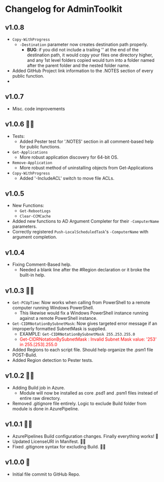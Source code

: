 # Changelog for AdminToolkit

## v1.0.8
+ `Copy-WithProgress`
  + `-Destination` parameter now creates destination path properly.
    + **BUG**: if you did not include a trailing '\' at the end of the destination path, it would copy your files one directory higher, and any 1st level folders copied would turn into a folder named after the parent folder and the nested folder name.
+ Added GitHub Project link information to the .NOTES section of every public function.
+ 
## v1.0.7
+ Misc. code improvements

## v1.0.6 🏈🏈
+ Tests:
  + Added Pester test for '.NOTES' section in all comment-based help for public functions.
+ `Get-Applications`
  + More robust application discovery for 64-bit OS.
+ `Remove-Application`
  + More robust method of uninstalling objects from Get-Applications
+ `Copy-WithProgress`
  + Added '-IncludeACL' switch to move file ACLs.

## v1.0.5
+ New Functions:
  + `Get-RebootLogs`
  + `Clear-CCMCache`
+ Added new functions to AD Argument Completer for their `-ComputerName` parameters.
+ Correctly registered `Push-LocalScheduledTask`'s `-ComputerName` with argument completion.

## v1.0.4
+ Fixing Comment-Based help.
  + Needed a blank line after the #Region declaration or it broke the built-in help.

## v1.0.3 🐱‍🚀
+ `Get-PCUpTime`: Now works when calling from PowerShell to a remote computer running Windows PowerShell.
    + This likewise would fix a Windows PowerShell instance running against a remote PowerShell instance.
+ `Get-CIDRNotationBySubnetMask`: Now gives targeted error message if an improperly formatted SubnetMask is supplied.
    + EXAMPLE: `Get-CIDRNotationBySubnetMask 255.253.255.0`
    + <span style="color:red">Get-CIDRNotationBySubnetMask : Invalid Subnet Mask value: '253' in 255.\[253\].255.0</span>
+ Added Regions to each script file. Should help organize the .psm1 file POST-Build.
+ Added Region detection to Pester tests.

## v1.0.2 🐱‍🏍
+ Adding Build job in Azure.
    + Module will now be installed as core .psd1 and .psm1 files instead of entire raw directory.
+ Removed .gitignore file entirely. Logic to exclude Build folder from module is done in AzurePipeline.

## v1.0.1 🐱‍👤
+ AzurePipelines Build configuration changes. Finally everything works! 🤣
+ Updated LicenseURI in Manifest. 🤦‍♂️
+ Fixed .gitignore syntax for excluding Build. 🤦‍♂️

## v1.0.0 🎉
+ Initial file commit to GitHub Repo.
